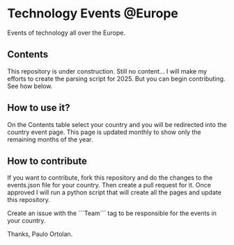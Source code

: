 # Technology Events @Europe

Events of technology all over the Europe.

## Contents

This repository is under construction. Still no content... I will make my efforts to create the parsing script for 2025. But you can begin contributing. See how below.

## How to use it?

On the Contents table select your country and you will be redirected into the country event page. This page is updated monthly to show only the remaining months of the year.

## How to contribute

If you want to contribute, fork this repository and do the changes to the events.json file for your country. Then create a pull request for it. Once approved I will run a python script that will create all the pages and update this repository.

Create an issue with the ´´´Team´´´ tag to be responsible for the events in your country.

Thanks, Paulo Ortolan.
